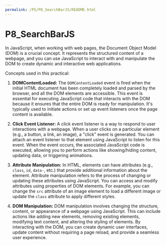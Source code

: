```yaml
---
permalink: /PS/P8_SearchBarJS/README.html
---
```


# P8_SearchBarJS

In JavaScript, when working with web pages, the Document Object Model (DOM) is a crucial concept. It represents the structured content of a webpage, and you can use JavaScript to interact with and manipulate the DOM to create dynamic and interactive web applications.

Concepts used in this practical:

1. **DOMContentLoaded:**
   The `DOMContentLoaded` event is fired when the initial HTML document has been completely loaded and parsed by the browser, and all the DOM elements are accessible. This event is essential for executing JavaScript code that interacts with the DOM because it ensures that the entire DOM is ready for manipulation. It's typically used to initiate actions or set up event listeners once the page content is available.

2. **Click Event Listener:**
   A click event listener is a way to respond to user interactions with a webpage. When a user clicks on a particular element (e.g., a button, a link, an image), a "click" event is generated. You can attach an event listener to that element using JavaScript to listen for this event. When the event occurs, the associated JavaScript code is executed, allowing you to perform actions like showing/hiding content, updating data, or triggering animations.

3. **Attribute Manipulation:**
   In HTML, elements can have attributes (e.g., `class`, `id`, `data-`, etc.) that provide additional information about the element. Attribute manipulation refers to the process of changing or updating these attributes using JavaScript. You can access and modify attributes using properties of DOM elements. For example, you can change the `src` attribute of an image element to load a different image or update the `class` attribute to apply different styles.

4. **DOM Manipulation:**
   DOM manipulation involves changing the structure, content, or appearance of a webpage using JavaScript. This can include actions like adding new elements, removing existing elements, modifying text content, and altering the styling of elements. By interacting with the DOM, you can create dynamic user interfaces, update content without requiring a page reload, and provide a seamless user experience.
